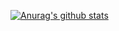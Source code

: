 [![Anurag's github stats](https://github-readme-stats.vercel.app/api?username=developerjet&theme=radical)](https://github.com/anuraghazra/github-readme-stats)
